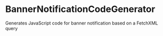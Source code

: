 # BannerNotificationCodeGenerator
Generates JavaScript code for banner notification based on a FetchXML query
